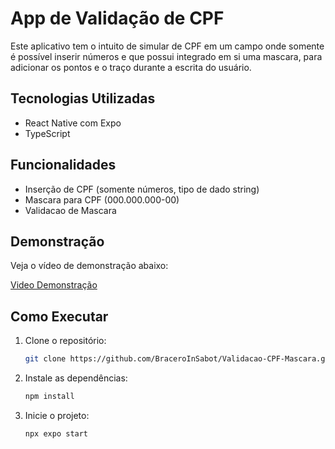 # App de Validação de CPF

Este aplicativo tem o intuito de simular de CPF em um campo onde somente é possível inserir números e que possui integrado em si uma mascara, para adicionar os pontos e o traço durante a escrita do usuário.

## Tecnologias Utilizadas

- React Native com Expo
- TypeScript

## Funcionalidades

- Inserção de CPF (somente números, tipo de dado string)
- Mascara para CPF (000.000.000-00)
- Validacao de Mascara

## Demonstração

Veja o vídeo de demonstração abaixo:

[Video Demonstração](./assets/video/validacao-video.mp4)

## Como Executar

1. Clone o repositório:
   ```bash
   git clone https://github.com/BraceroInSabot/Validacao-CPF-Mascara.git
   ```

2. Instale as dependências:
   ```bash
   npm install
   ```

3. Inicie o projeto:
   ```bash
   npx expo start
   ```
